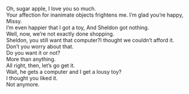 Oh, sugar apple, I love you so much.   
Your affection for inanimate objects frightens me.
I’m glad you’re happy, Missy.   
I’m even happier that I got a toy, And Sheldon got nothing.   
Well, now, we’re not exactly done shopping.   
Sheldon, you still want that computer?I thought we couldn’t afford it.   
Don’t you worry about that.   
Do you want it or not?   
More than anything.   
All right, then, let’s go get it.   
Wait, he gets a computer and I get a lousy toy?   
I thought you liked it.   
Not anymore.   

